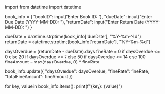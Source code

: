  import from datetime import datetime

book_info = {
    "bookID": input("Enter Book ID: "),
    "dueDate": input("Enter Due Date (YYYY-MM-DD): "),
    "returnDate": input("Enter Return Date (YYYY-MM-DD): ")
}

dueDate = datetime.strptime(book_info['dueDate'], "%Y-%m-%d")
returnDate = datetime.strptime(book_info['returnDate'], "%Y-%m-%d")

daysOverdue = (returnDate - dueDate).days
fineRate = 0 if daysOverdue <= 0
 else 20 if daysOverdue <= 7
 else 50 if daysOverdue <= 14 
else 100
fineAmount = max(daysOverdue, 0) * fineRate

book_info.update({
    "daysOverdue": daysOverdue,
    "fineRate": fineRate,
    "totalFineAmount": fineAmount
})

for key, value in book_info.items():
    print(f"{key}: {value}")
